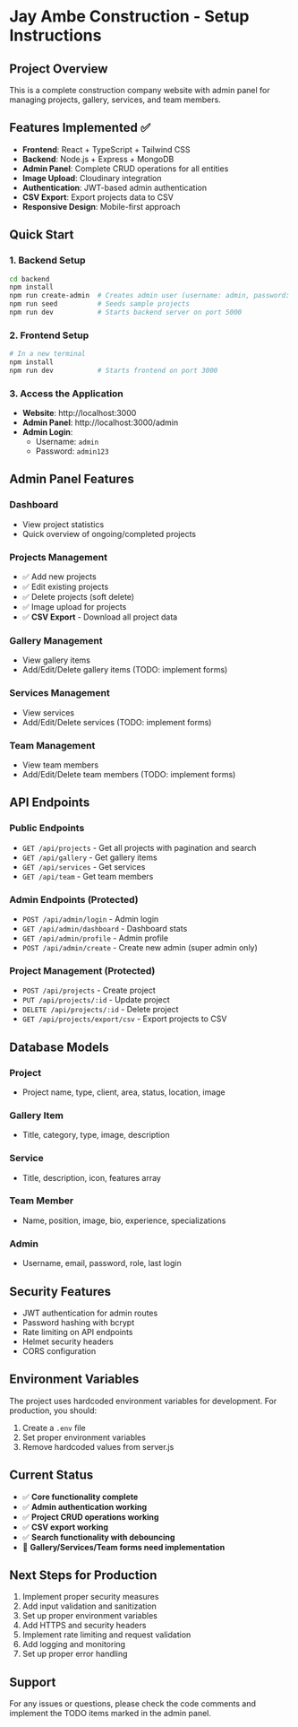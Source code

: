 # Jay Ambe Construction - Setup Instructions

## Project Overview
This is a complete construction company website with admin panel for managing projects, gallery, services, and team members.

## Features Implemented ✅
- **Frontend**: React + TypeScript + Tailwind CSS
- **Backend**: Node.js + Express + MongoDB
- **Admin Panel**: Complete CRUD operations for all entities
- **Image Upload**: Cloudinary integration
- **Authentication**: JWT-based admin authentication
- **CSV Export**: Export projects data to CSV
- **Responsive Design**: Mobile-first approach

## Quick Start

### 1. Backend Setup
```bash
cd backend
npm install
npm run create-admin  # Creates admin user (username: admin, password: admin123)
npm run seed          # Seeds sample projects
npm run dev           # Starts backend server on port 5000
```

### 2. Frontend Setup
```bash
# In a new terminal
npm install
npm run dev           # Starts frontend on port 3000
```

### 3. Access the Application
- **Website**: http://localhost:3000
- **Admin Panel**: http://localhost:3000/admin
- **Admin Login**: 
  - Username: `admin`
  - Password: `admin123`

## Admin Panel Features

### Dashboard
- View project statistics
- Quick overview of ongoing/completed projects

### Projects Management
- ✅ Add new projects
- ✅ Edit existing projects
- ✅ Delete projects (soft delete)
- ✅ Image upload for projects
- ✅ **CSV Export** - Download all project data

### Gallery Management
- View gallery items
- Add/Edit/Delete gallery items (TODO: implement forms)

### Services Management
- View services
- Add/Edit/Delete services (TODO: implement forms)

### Team Management
- View team members
- Add/Edit/Delete team members (TODO: implement forms)

## API Endpoints

### Public Endpoints
- `GET /api/projects` - Get all projects with pagination and search
- `GET /api/gallery` - Get gallery items
- `GET /api/services` - Get services
- `GET /api/team` - Get team members

### Admin Endpoints (Protected)
- `POST /api/admin/login` - Admin login
- `GET /api/admin/dashboard` - Dashboard stats
- `GET /api/admin/profile` - Admin profile
- `POST /api/admin/create` - Create new admin (super admin only)

### Project Management (Protected)
- `POST /api/projects` - Create project
- `PUT /api/projects/:id` - Update project
- `DELETE /api/projects/:id` - Delete project
- `GET /api/projects/export/csv` - Export projects to CSV

## Database Models

### Project
- Project name, type, client, area, status, location, image

### Gallery Item
- Title, category, type, image, description

### Service
- Title, description, icon, features array

### Team Member
- Name, position, image, bio, experience, specializations

### Admin
- Username, email, password, role, last login

## Security Features
- JWT authentication for admin routes
- Password hashing with bcrypt
- Rate limiting on API endpoints
- Helmet security headers
- CORS configuration

## Environment Variables
The project uses hardcoded environment variables for development. For production, you should:
1. Create a `.env` file
2. Set proper environment variables
3. Remove hardcoded values from server.js

## Current Status
- ✅ **Core functionality complete**
- ✅ **Admin authentication working**
- ✅ **Project CRUD operations working**
- ✅ **CSV export working**
- ✅ **Search functionality with debouncing**
- 🔄 **Gallery/Services/Team forms need implementation**

## Next Steps for Production
1. Implement proper security measures
2. Add input validation and sanitization
3. Set up proper environment variables
4. Add HTTPS and security headers
5. Implement rate limiting and request validation
6. Add logging and monitoring
7. Set up proper error handling

## Support
For any issues or questions, please check the code comments and implement the TODO items marked in the admin panel.
